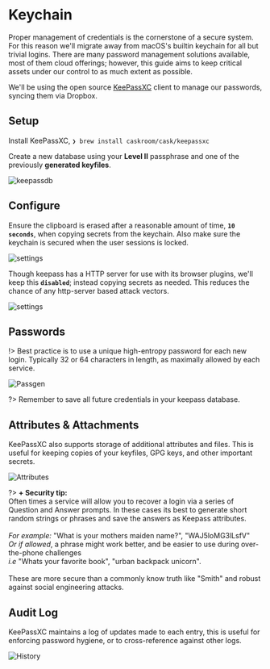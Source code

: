 
Keychain
=========

Proper management of credentials is the cornerstone of a secure system. For this reason we'll migrate away from macOS's builtin keychain for all but trivial logins. There are many password management solutions available, most of them cloud offerings; however, this guide aims to keep critical assets under our control to as much extent as possible.

We'll be using the open source [KeePassXC](https://keepassxc.org/) client to manage our passwords, syncing them via Dropbox.


Setup
------

Install KeePassXC, `❯ brew install caskroom/cask/keepassxc`

Create a new database using your **Level II** passphrase and one of the previously **generated keyfiles**.

![keepassdb](images/keepass-db.png)


Configure
---------

Ensure the clipboard is erased after a reasonable amount of time, **`10 seconds`**, when copying secrets from the keychain. Also make sure the keychain is secured when the user sessions is locked.

![settings](images/keepass-settings.png)

Though keepass has a HTTP server for use with its browser plugins, we'll keep this **`disabled`**; instead copying secrets as needed. This reduces the chance of any http-server based attack vectors.

![settings](images/keepass-server.png)


Passwords
----------

!> Best practice is to use a unique high-entropy password for each new login. Typically 32 or 64 characters in length, as maximally allowed by each service.

![Passgen](images/keepass-gen.png)

?> Remember to save all future credentials in your keepass database.


Attributes & Attachments
------------------------

KeePassXC also supports storage of additional attributes and files. This is useful for keeping copies of your keyfiles, GPG keys, and other important secrets. 

![Attributes](images/keepass-attrs.png)

?> <i class="fas fa-lock fa-lg"></i>**+ Security tip:**  
Often times a service will allow you to recover a login via a series of Question and Answer prompts. In these cases its best to generate short random strings or phrases and save the answers as Keepass attributes.<br><br>
_For example:_ "What is your mothers maiden name?", "WAJ5loMG3lLsfV"  
_Or if allowed_, a phrase might work better, and be easier to use during over-the-phone challenges  
_i.e_ "Whats your favorite book", "urban backpack unicorn".<br><br>
These are more secure than a commonly know truth like "Smith" and robust against social engineering attacks.


Audit Log
---------

KeePassXC maintains a log of updates made to each entry, this is useful for enforcing password hygiene, or to cross-reference against other logs.

![History](images/keepass-history.png)

